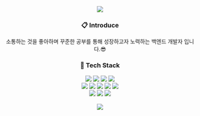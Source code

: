
<p align=center>
<img src="https://capsule-render.vercel.app/api?type=cylinder&color=003366&height=160&section=header&text=SangHyun&fontSize=60&&animation=blink&fontColor=FFFFFF"></image>
</p>
<div align=center>
 <h3>📋 Introduce </h3>
</div>
<div align=center>
	<p>소통하는 것을 좋아하며 꾸준한 공부를 통해 성장하고자 노력하는 백엔드 개발자 입니다.😎</p>
</div>
<div align=center>
	<h3>🚀 Tech Stack </h3>
</div>
<div align="center">
	<img src="https://img.shields.io/badge/Java-007396?style=for-the-badge&logo=openjdk&logoColor=white" />
	<img src="https://img.shields.io/badge/HTML5-E34F26?style=for-the-badge&logo=HTML5&logoColor=white" />
	<img src="https://img.shields.io/badge/CSS3-1572B6?style=for-the-badge&logo=CSS3&logoColor=white" />
	<img src="https://img.shields.io/badge/JavaScript-F7DF1E?style=for-the-badge&logo=JavaScript&logoColor=white" />
	<br>
	<img src="https://img.shields.io/badge/Spring-6DB33F?style=for-the-badge&logo=Spring&logoColor=white" />
	<img src="https://img.shields.io/badge/JPA-000000?style=for-the-badge&logo=Hibernate&logoColor=white" />
	<img src="https://img.shields.io/badge/MySQL-4479A1?style=for-the-badge&logo=MySQL&logoColor=white" />
	<img src="https://img.shields.io/badge/Linux-FCC624?style=for-the-badge&logo=Linux&logoColor=white" />
	<img src="https://img.shields.io/badge/IntelliJ-000000?style=for-the-badge&logo=intellijidea&logoColor=white" />
  <br>
  <img src="https://img.shields.io/badge/Git-F05032?style=for-the-badge&logo=Git&logoColor=white" />
  <img src="https://img.shields.io/badge/Docker-2496ED?style=for-the-badge&logo=Docker&logoColor=white" />
  <img src="https://img.shields.io/badge/Vue-4FC08D?style=for-the-badge&logo=Vue.js&logoColor=white" />
</div>
<br>
<div align=center>
  <img src="https://github-readme-stats.vercel.app/api/top-langs/?username=tkdgus97&layout=donut"><br><br>
</div>
